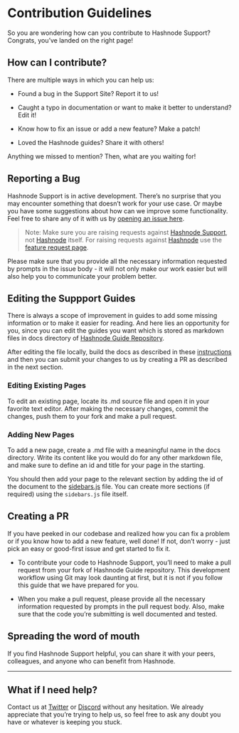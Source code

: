 # Contribution Guidelines

So you are wondering how can you contribute to Hashnode Support? Congrats, you’ve landed on the right page!

## How can I contribute? 

There are multiple ways in which you can help us:

- Found a bug in the Support Site? Report it to us!

- Caught a typo in documentation or want to make it better to understand? Edit it!

- Know how to fix an issue or add a new feature? Make a patch!

- Loved the Hashnode guides? Share it with others!

Anything we missed to mention? Then, what are you waiting for!

## Reporting a Bug

Hashnode Support is in active development. There’s no surprise that you may encounter something that doesn’t work for your use case. Or maybe you have some suggestions about how can we improve some functionality. Feel free to share any of it with us by [opening an issue here](https://github.com/Hashnode/hashnode-guide/issues).

> Note: Make sure you are raising requests against [Hashnode Support](https://help.hashnode.com/), not [Hashnode](https://hashnode.com/) itself. For raising requests against [Hashnode](https://hashnode.com/) use the [feature request page](https://hashnode.com/feature-requests). 

Please make sure that you provide all the necessary information requested by prompts in the issue body - it will not only make our work easier but will also help you to communicate your problem better.

## Editing the Suppport Guides

There is always a scope of improvement in guides to add some missing information or to make it easier for reading. And here lies an opportunity for you, since you can edit the guides you want which is stored as markdown files in docs directory of [Hashnode Guide Repository](https://github.com/Hashnode/hashnode-guide).

After editing the file locally, build the docs as described in these [instructions](https://github.com/Hashnode/hashnode-guide#build) and then you can submit your changes to us by creating a PR as described in the next section.

### Editing Existing Pages

To edit an existing page, locate its .md source file and open it in your favorite text editor. After making the necessary changes, commit the changes, push them to your fork and make a pull request.

### Adding New Pages

To add a new page, create a .md file with a meaningful name in the docs directory. Write its content like you would do for any other markdown file, and make sure to define an id and title for your page in the starting.

You should then add your page to the relevant section by adding the id of the document to the [sidebars.js](https://github.com/Hashnode/hashnode-guide/blob/main/sidebars.js) file. You can create more sections (if required) using the `sidebars.js` file itself. 

## Creating a PR

If you have peeked in our codebase and realized how you can fix a problem or if you know how to add a new feature, well done! If not, don’t worry - just pick an easy or good-first issue and get started to fix it.

- To contribute your code to Hashnode Support, you’ll need to make a pull request from your fork of Hashnode Guide repository. This development workflow using Git may look daunting at first, but it is not if you follow this guide that we have prepared for you.

- When you make a pull request, please provide all the necessary information requested by prompts in the pull request body. Also, make sure that the code you’re submitting is well documented and tested. 



## Spreading the word of mouth

If you find Hashnode Support helpful, you can share it with your peers, colleagues, and anyone who can benefit from Hashnode. 

---

## What if I need help?

Contact us at [Twitter](https://twitter.com/hashnode) or [Discord](https://discord.gg/qsAQfxX) without any hesitation. We already appreciate that you’re trying to help us, so feel free to ask any doubt you have or whatever is keeping you stuck.